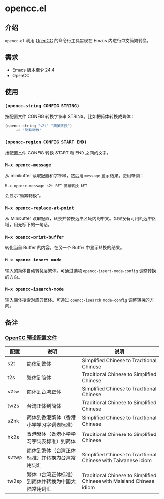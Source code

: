 # opencc.el

## 介绍

`opencc.el` 利用 [OpenCC](https://github.com/BYVoid/OpenCC) 的命令行工具实现在 Emacs 内进行中文简繁转换。

## 需求

- Emacs 版本至少 24.4
- OpenCC

## 使用

### `(opencc-string CONFIG STRING)`

按配置文件 CONFIG 转换字符串 STRING。比如把简体转换成繁体：


```el
(opencc-string "s2t" "简繁转换")
     => "簡繁轉換"
```

### `(opencc-region CONFIG START END)`

按配置文件 CONFIG 转换 START 和 END 之间的文字。

### `M-x opencc-message`

从 minibuffer 读取配置和字符串，然后用 `message` 显示结果。使用举例：

    M-x opencc-message s2t RET 简繁转换 RET

会显示“簡繁轉換”。

### `M-x opencc-replace-at-point`

从 Minibuffer 读取配置，转换并替换选中区域内的中文。如果没有可用的选中区域，用光标下的一句话。

### `M-x opencc-print-buffer`

转化当前 Buffer 的内容，在另一个 Buffer 中显示转换的结果。

### `M-x opencc-insert-mode`


输入的简体自动转换层繁体。可通过选项 `opencc-insert-mode-config` 调整转换的方向。

### `M-x opencc-isearch-mode`

输入简体搜索对应的繁体。可通过 `opencc-isearch-mode-config` 调整转换的方向。

## 备注

### [OpenCC 预设配置文件](https://github.com/BYVoid/OpenCC#configurations-配置文件)

| 配置 | 说明 | 说明 |
| --- | --- | --- |
| s2t      | 简体到繁体                                         | Simplified Chinese to Traditional Chinese                                               |
| t2s      | 繁体到简体                                         | Traditional Chinese to Simplified Chinese                                               |
| s2tw     | 简体到台湾正体                                     | Simplified Chinese to Traditional Chinese <Taiwan Standard>                             |
| tw2s     | 台湾正体到简体                                     | Traditional Chinese <Taiwan Standard> to Simplified Chinese                             |
| s2hk     | 简体到香港繁体（香港小学学习字词表标准）           | Simplified Chinese to Traditional Chinese <Hong Kong Standard>                          |
| hk2s     | 香港繁体（香港小学学习字词表标准）到简体           | Traditional Chinese <Hong Kong Standard> to Simplified Chinese                          |
| s2twp    | 简体到繁体（台湾正体标准）并转换为台湾常用词汇     | Simplified Chinese to Traditional Chinese <Taiwan Standard> with Taiwanese idiom        |
| tw2sp    | 繁体（台湾正体标准）到简体并转换为中国大陆常用词汇 | Traditional Chinese <Taiwan Standard> to Simplified Chinese with Mainland Chinese idiom |
